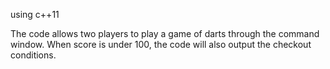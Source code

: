 using c++11 

The code allows two players to play a game of darts through the command window. When score is under 100, the code will also output the checkout conditions. 
